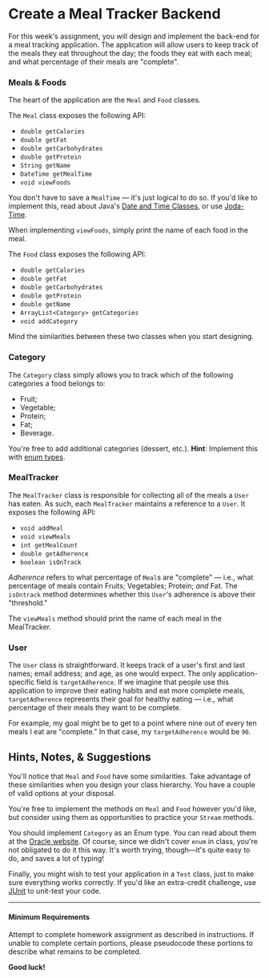 # Create a Meal Tracker Backend

For this week's assignment, you will design and implement the back-end for a meal tracking application. The application will allow users to keep track of the meals they eat throughout the day; the foods they eat with each meal; and what percentage of their meals are "complete". 

### Meals & Foods

The heart of the application are the `Meal` and `Food` classes. 

The `Meal` class exposes the following API:

* `double getCalories`
* `double getFat`
* `double getCarbohydrates`
* `double getProtein`
* `String getName`
* `DateTime getMealTime`
* `void viewFoods`

You don't have to save a `MealTime` &mdash; it's just logical to do so. If you'd like to implement this, read about Java's [Date and Time Classes](https://docs.oracle.com/javase/tutorial/datetime/iso/datetime.html), or use [Joda-Time](www.joda.org/joda-time/quickstart.htm).

When implementing `viewFoods`, simply print the name of each food in the meal.

The `Food` class exposes the following API:

* `double getCalories`
* `double getFat`
* `double getCarbohydrates`
* `double getProtein`
* `double getName`
* `ArrayList<Category> getCategories`
* `void addCategory`

Mind the similarities between these two classes when you start designing.

### Category

The `Category` class simply allows you to track which of the following categories a food belongs to:

* Fruit;
* Vegetable;
* Protein;
* Fat;
* Beverage.

You're free to add additional categories (dessert, etc.). __Hint__: Implement this with [enum types](https://docs.oracle.com/javase/tutorial/java/javaOO/enum.html).

### MealTracker

The `MealTracker` class is responsible for collecting all of the meals a `User` has eaten. As such, each `MealTracker` maintains a reference to a `User`. It exposes the following API:

* `void addMeal`
* `void viewMeals`
* `int getMealCount`
* `double getAdherence`
* `boolean isOnTrack`

_Adherence_ refers to what percentage of `Meal`s are "complete" &mdash; i.e., what percentage of meals contain Fruits; Vegetables; Protein; _and_ Fat. The `isOntrack` method determines whether this `User`'s adherence is above their "threshold."

The `viewMeals` method should print the name of each meal in the MealTracker.

### User

The `User` class is straightforward. It keeps track of a user's first and last names; email address; and age, as one would expect. The only application-specific field is `targetAdherence`. If we imagine that people use this application to improve their eating habits and eat more complete meals, `targetAdherence` represents their goal for healthy eating &mdash; i.e., what percentage of their meals they want to be complete.

For example, my goal might be to get to a point where nine out of every ten meals I eat are "complete." In that case, my `targetAdherence` would be `90`.

## Hints, Notes, & Suggestions

You'll notice that `Meal` and `Food` have some similarities. Take advantage of these similarities when you design your class hierarchy. You have a couple of valid options at your disposal.

You're free to implement the methods on `Meal` and `Food` however you'd like, but consider using them as opportunities to practice your `Stream` methods.

You should implement `Category` as an Enum type. You can read about them at the [Oracle website](https:://docs.oracle.com/javase/tutorial/java/javaOO/enum.html). Of course, since we didn't cover `enum` in class, you're not obligated to do it this way. It's worth trying, though—it's quite easy to do, and saves a lot of typing!

Finally, you might wish to test your application in a `Test` class, just to make sure everything works correctly. If you'd like an extra-credit challenge, use [JUnit](http://junit.org/junit4) to unit-test your code. 

- - -

#### Minimum Requirements

Attempt to complete homework assignment as described in instructions. If unable to complete certain portions, please pseudocode these portions to describe what remains to be completed.

__Good luck!__
